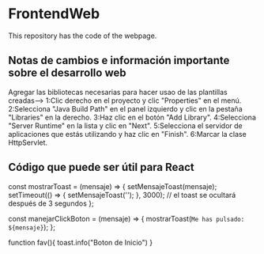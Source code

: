 # FrontendWeb
This repository has the code of the webpage.

## Notas de cambios e información importante sobre el desarrollo web
Agregar las bibliotecas necesarias para hacer usao de las plantillas creadas-->
  1:Clic derecho en el proyecto y clic "Properties" en el menú.
  2:Selecciona "Java Build Path" en el panel izquierdo y clic en la pestaña "Libraries" en la derecho.
  3:Haz clic en el botón "Add Library".
  4:Selecciona "Server Runtime" en la lista y clic en "Next".
  5:Selecciona el servidor de aplicaciones que estás utilizando y haz clic en "Finish".
  6:Marcar la clase HttpServlet.
  
  
## Código que puede ser útil para React

const mostrarToast = (mensaje) => {
  setMensajeToast(mensaje);
  setTimeout(() => {
    setMensajeToast('');
  }, 3000); // el toast se ocultará después de 3 segundos
};

const manejarClickBoton = (mensaje) => {
  mostrarToast(`Me has pulsado: ${mensaje}`);
};

function fav(){
  toast.info("Boton de Inicio")
}


